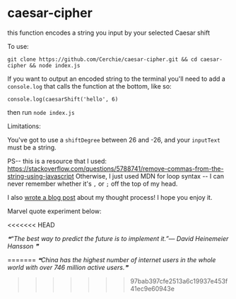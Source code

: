 # caesar-cipher

this function encodes a string you input by your selected Caesar shift

To use:

`git clone https://github.com/Cerchie/caesar-cipher.git && cd caesar-cipher && node index.js`

If you want to output an encoded string to the terminal you'll need to add a `console.log` that calls the function at the bottom, like so:

`console.log(caesarShift('hello', 6)`

then run `node index.js`

Limitations:

You've got to use a `shiftDegree` between 26 and -26, and your `inputText` must be a string.

PS-- this is a resource that I used: https://stackoverflow.com/questions/5788741/remove-commas-from-the-string-using-javascript
Otherwise, I just used MDN for loop syntax -- I can never remember whether it's `,` or `;` off the top of my head.

I also [wrote a blog post](https://dev.to/cerchie/writing-a-caesar-shift-cipher-function-with-javascript-27eh) about my thought process! I hope you enjoy it.

Marvel quote experiment below:

<!--STARTS_HERE_QUOTE_README-->
<<<<<<< HEAD

<i>❝“The best way to predict the future is to implement it.”— David Heinemeier Hansson ❞</i>

=======
<i>❝China has the highest number of internet users in the whole world with over 746 million active users.❞</i>
>>>>>>> 97bab397cfe2513a6c19937e453f41ec9e60943e
<!--ENDS_HERE_QUOTE_README-->
